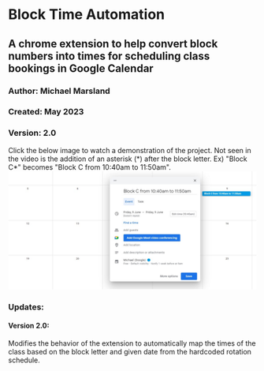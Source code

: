 
# Block Time Automation

## A chrome extension to help convert block numbers into times for scheduling class bookings in Google Calendar

### Author: Michael Marsland
### Created: May 2023
### Version: 2.0

Click the below image to watch a demonstration of the project. Not seen in the video is the addition of an asterisk (\*) after the block letter. 
Ex) "Block C\*" becomes "Block C from 10:40am to 11:50am".
[![IMAGE ALT TEXT HERE](docs/OverviewExample.jpg)](https://www.youtube.com/watch?v=7iAm84Ehtgc)

### Updates:
#### Version 2.0:
Modifies the behavior of the extension to automatically map the times of the class based on the block letter and given date from the hardcoded rotation schedule.